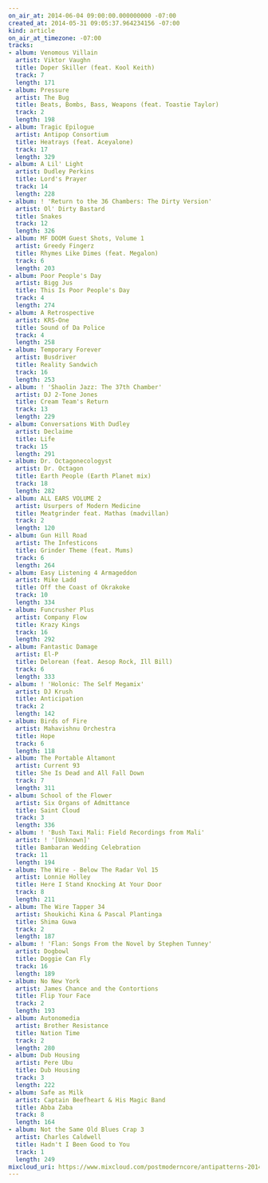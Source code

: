 ```yaml
---
on_air_at: 2014-06-04 09:00:00.000000000 -07:00
created_at: 2014-05-31 09:05:37.964234156 -07:00
kind: article
on_air_at_timezone: -07:00
tracks:
- album: Venomous Villain
  artist: Viktor Vaughn
  title: Doper Skiller (feat. Kool Keith)
  track: 7
  length: 171
- album: Pressure
  artist: The Bug
  title: Beats, Bombs, Bass, Weapons (feat. Toastie Taylor)
  track: 2
  length: 198
- album: Tragic Epilogue
  artist: Antipop Consortium
  title: Heatrays (feat. Aceyalone)
  track: 17
  length: 329
- album: A Lil' Light
  artist: Dudley Perkins
  title: Lord's Prayer
  track: 14
  length: 228
- album: ! 'Return to the 36 Chambers: The Dirty Version'
  artist: Ol' Dirty Bastard
  title: Snakes
  track: 12
  length: 326
- album: MF DOOM Guest Shots, Volume 1
  artist: Greedy Fingerz
  title: Rhymes Like Dimes (feat. Megalon)
  track: 6
  length: 203
- album: Poor People's Day
  artist: Bigg Jus
  title: This Is Poor People's Day
  track: 4
  length: 274
- album: A Retrospective
  artist: KRS-One
  title: Sound of Da Police
  track: 4
  length: 258
- album: Temporary Forever
  artist: Busdriver
  title: Reality Sandwich
  track: 16
  length: 253
- album: ! 'Shaolin Jazz: The 37th Chamber'
  artist: DJ 2-Tone Jones
  title: Cream Team's Return
  track: 13
  length: 229
- album: Conversations With Dudley
  artist: Declaime
  title: Life
  track: 15
  length: 291
- album: Dr. Octagonecologyst
  artist: Dr. Octagon
  title: Earth People (Earth Planet mix)
  track: 18
  length: 282
- album: ALL EARS VOLUME 2
  artist: Usurpers of Modern Medicine
  title: Meatgrinder feat. Mathas (madvillan)
  track: 2
  length: 120
- album: Gun Hill Road
  artist: The Infesticons
  title: Grinder Theme (feat. Mums)
  track: 6
  length: 264
- album: Easy Listening 4 Armageddon
  artist: Mike Ladd
  title: Off the Coast of Okrakoke
  track: 10
  length: 334
- album: Funcrusher Plus
  artist: Company Flow
  title: Krazy Kings
  track: 16
  length: 292
- album: Fantastic Damage
  artist: El-P
  title: Delorean (feat. Aesop Rock, Ill Bill)
  track: 6
  length: 333
- album: ! 'Holonic: The Self Megamix'
  artist: DJ Krush
  title: Anticipation
  track: 2
  length: 142
- album: Birds of Fire
  artist: Mahavishnu Orchestra
  title: Hope
  track: 6
  length: 118
- album: The Portable Altamont
  artist: Current 93
  title: She Is Dead and All Fall Down
  track: 7
  length: 311
- album: School of the Flower
  artist: Six Organs of Admittance
  title: Saint Cloud
  track: 3
  length: 336
- album: ! 'Bush Taxi Mali: Field Recordings from Mali'
  artist: ! '[Unknown]'
  title: Bambaran Wedding Celebration
  track: 11
  length: 194
- album: The Wire - Below The Radar Vol 15
  artist: Lonnie Holley
  title: Here I Stand Knocking At Your Door
  track: 8
  length: 211
- album: The Wire Tapper 34
  artist: Shoukichi Kina & Pascal Plantinga
  title: Shima Guwa
  track: 2
  length: 187
- album: ! 'Flan: Songs From the Novel by Stephen Tunney'
  artist: Dogbowl
  title: Doggie Can Fly
  track: 16
  length: 189
- album: No New York
  artist: James Chance and the Contortions
  title: Flip Your Face
  track: 2
  length: 193
- album: Autonomedia
  artist: Brother Resistance
  title: Nation Time
  track: 2
  length: 280
- album: Dub Housing
  artist: Pere Ubu
  title: Dub Housing
  track: 3
  length: 222
- album: Safe as Milk
  artist: Captain Beefheart & His Magic Band
  title: Abba Zaba
  track: 8
  length: 164
- album: Not the Same Old Blues Crap 3
  artist: Charles Caldwell
  title: Hadn't I Been Good to You
  track: 1
  length: 249
mixcloud_uri: https://www.mixcloud.com/postmoderncore/antipatterns-2014-06-04/
---
```

